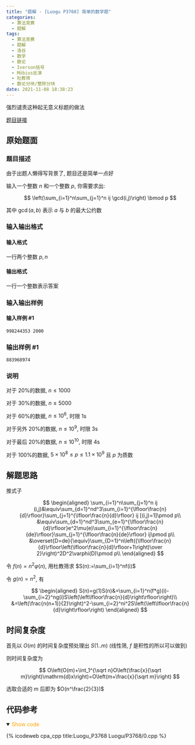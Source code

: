 ```yaml
---
title: "题解 - [Luogu P3768] 简单的数学题"
categories:
  - 算法竞赛
  - 题解
tags:
  - 算法竞赛
  - 题解
  - 洛谷
  - 数学
  - 数论
  - Iverson括号
  - Möbius反演
  - 杜教筛
  - 数论分块/整除分块
date: 2021-11-08 18:38:23
---
```


强烈谴责这种起无意义标题的做法

[题目链接](https://www.luogu.com.cn/problem/P3768)

<!-- more -->

## 原始题面

### 题目描述

由于出题人懒得写背景了, 题目还是简单一点好

输入一个整数 $n$ 和一个整数 $p$, 你需要求出:

$$
\left(\sum_{i=1}^n\sum_{j=1}^n ij \gcd(i,j)\right) \bmod p
$$

其中 $\gcd(a,b)$ 表示 $a$ 与 $b$ 的最大公约数

### 输入输出格式

#### 输入格式

一行两个整数 $p,n$

#### 输出格式

一行一个整数表示答案

### 输入输出样例

#### 输入样例 #1

```input1
998244353 2000
```

### 输出样例 #1

```output1
883968974
```

### 说明

对于 20%的数据, $n \leq 1000$

对于 30%的数据, $n \leq 5000$

对于 60%的数据, $n \leq 10^6$, 时限 1s

对于另外 20%的数据, $n \leq 10^9$, 时限 3s

对于最后 20%的数据, $n \leq 10^{10}$, 时限 4s

对于 100%的数据, $5 \times 10^8 \leq p \leq 1.1 \times 10^9$ 且 $p$ 为质数

## 解题思路

推式子

$$
\begin{aligned}
  \sum_{i=1}^n\sum_{j=1}^n ij (i,j)&\equiv\sum_{d=1}^nd^3\sum_{i=1}^{\lfloor\frac{n}{d}\rfloor}\sum_{j=1}^{\lfloor\frac{n}{d}\rfloor} ij [(i,j)=1]\pmod p\\
  &\equiv\sum_{d=1}^nd^3\sum_{e=1}^{\lfloor\frac{n}{d}\rfloor}e^2\mu(e)\sum_{i=1}^{\lfloor\frac{n}{de}\rfloor}\sum_{j=1}^{\lfloor\frac{n}{de}\rfloor} ij\pmod p\\
  &\overset{D=de}{\equiv}\sum_{D=1}^n\left({\lfloor\frac{n}{d}\rfloor\left(\lfloor\frac{n}{d}\rfloor+1\right)\over 2}\right)^2D^2\varphi(D)\pmod p\\
\end{aligned}
$$

令 $f(n)=n^2\varphi(n)$, 用杜教筛求 $S(n):=\sum_{i=1}^nf(i)$

令 $g(n)=n^2$, 有

$$
\begin{aligned}
 S(n)=g(1)S(n)&=\sum_{i=1}^n(f*g)(i)-\sum_{i=2}^ng(i)S\left(\left\lfloor\frac{n}{d}\right\rfloor\right)\\
  &=\left(\frac{n(n+1)}{2}\right)^2-\sum_{i=2}^ni^2S\left(\left\lfloor\frac{n}{d}\right\rfloor\right)
\end{aligned}
$$

## 时间复杂度

首先以 $O(m)$ 的时间复杂度预处理出 $S(1..m)$ (线性筛, $f$ 是积性的所以可以做到)

则时间复杂度为

$$
O\left(O(m)+\int_1^{\sqrt n}O\left(\frac{x}{\sqrt m}\right)\mathrm{d}x\right)=O\left(m+\frac{x}{\sqrt m}\right)
$$

选取合适的 $m$ 后即为 $O(n^\frac{2}{3})$

## 代码参考

<details open>
<summary><font color='orange'>Show code</font></summary>

{% icodeweb cpa_cpp title:Luogu_P3768 Luogu/P3768/0.cpp %}

</details>
